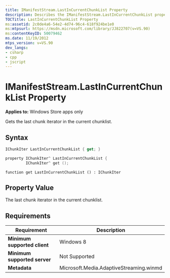 ```yaml
---
title: IManifestStream.LastInCurrentChunkList Property
description: Describes the IManifestStream.LastInCurrentChunkList property and provides the property's syntax, property value, and requirements.
TOCTitle: LastInCurrentChunkList Property
ms:assetid: 2c0de4a6-54e2-4d74-96c4-618f924be1e0
ms:mtpsurl: https://msdn.microsoft.com/library/JJ822707(v=VS.90)
ms:contentKeyID: 50079462
ms.date: 11/19/2012
mtps_version: v=VS.90
dev_langs:
- csharp
- cpp
- jscript
---
```


# IManifestStream.LastInCurrentChunkList Property

**Applies to:** Windows Store apps only

Gets the last chunk iterator in the current chunklist.

## Syntax

```csharp
IChunkIter LastInCurrentChunkList { get; }
```

```cpp
property IChunkIter^ LastInCurrentChunkList {
         IChunkIter^ get ();
```

```jscript
function get LastInCurrentChunkList () : IChunkIter
```

## Property Value

The last chunk iterator in the current chunklist.

## Requirements

|Requirement|Description|
|--- |--- |
|**Minimum supported client**|Windows 8|
|**Minimum supported server**|Not Supported|
|**Metadata**|Microsoft.Media.AdaptiveStreaming.winmd|
